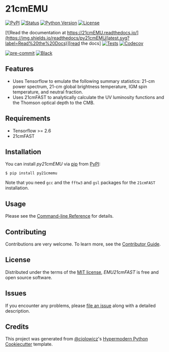 # 21cmEMU

[![PyPI](https://img.shields.io/pypi/v/py21cmemu.svg)][pypi_]
[![Status](https://img.shields.io/pypi/status/py21cmemu.svg)][status]
[![Python Version](https://img.shields.io/pypi/pyversions/py21cmemu)][python version]
[![License](https://img.shields.io/pypi/l/py21cmemu)][license]

[![Read the documentation at https://21cmEMU.readthedocs.io/](https://img.shields.io/readthedocs/py21cmEMU/latest.svg?label=Read%20the%20Docs)][read the docs]
[![Tests](https://github.com/21cmFAST/21cmEMU/workflows/Tests/badge.svg)][tests]
[![Codecov](https://codecov.io/gh/21cmFAST/21cmEMU/branch/main/graph/badge.svg)][codecov]

[![pre-commit](https://img.shields.io/badge/pre--commit-enabled-brightgreen?logo=pre-commit&logoColor=white)][pre-commit]
[![Black](https://img.shields.io/badge/code%20style-black-000000.svg)][black]

[pypi_]: https://pypi.org/project/py21cmemu/
[status]: https://pypi.org/project/py21cmemu/
[python version]: https://pypi.org/project/py21cmemu
[read the docs]: https://21cmemu.readthedocs.io/
[tests]: https://github.com/21cmFAST/21cmEMU/actions?workflow=Tests
[codecov]: https://app.codecov.io/gh/21cmFAST/21cmEMU
[pre-commit]: https://github.com/pre-commit/pre-commit
[black]: https://github.com/psf/black

## Features

- Uses Tensorflow to emulate the following summary statistics: 21-cm power spectrum, 21-cm global brightness temperature, IGM spin temperature, and neutral fraction.
- Uses 21cmFAST to analytically calculate the UV luminosity functions and the Thomson optical depth to the CMB.

## Requirements

- Tensorflow >= 2.6
- 21cmFAST

## Installation

You can install _py21cmEMU_ via [pip] from [PyPI]:
```console
$ pip install py21cmemu
```

Note that you need `gcc` and the `fftw3` and `gsl` packages for the `21cmFAST` installation.

## Usage

Please see the [Command-line Reference] for details.

## Contributing

Contributions are very welcome.
To learn more, see the [Contributor Guide].

## License

Distributed under the terms of the [MIT license][license],
_EMU21cmFAST_ is free and open source software.

## Issues

If you encounter any problems,
please [file an issue] along with a detailed description.

## Credits

This project was generated from [@cjolowicz]'s [Hypermodern Python Cookiecutter] template.

[@cjolowicz]: https://github.com/cjolowicz
[pypi]: https://pypi.org/
[hypermodern python cookiecutter]: https://github.com/cjolowicz/cookiecutter-hypermodern-python
[file an issue]: https://github.com/21cmFAST/EMU21cmFAST/issues
[pip]: https://pip.pypa.io/

<!-- github-only -->

[license]: https://github.com/21cmFAST/EMU21cmFAST/blob/main/LICENSE
[contributor guide]: https://github.com/21cmFAST/EMU21cmFAST/blob/main/CONTRIBUTING.md
[command-line reference]: https://EMU21cmFAST.readthedocs.io/en/latest/usage.html
